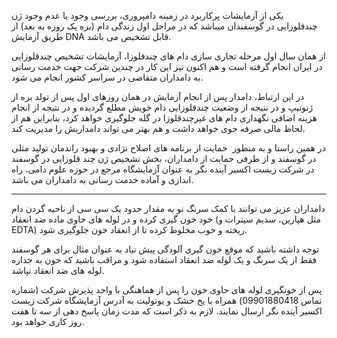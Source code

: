 یکی از آزمایشات پرکاربرد در زمینه دامپروری، بررسی وجود یا عدم وجود ژن
چندقلوزایی در گوسفندان میباشد که در مراحل اول زندگی دام (بره یک روزه به بعد)
از طریق آزمایش DNA قابل تشخیص می باشد.

از همان سال اول مرحله تجاری سازی دام های چندقلوزا، آزمایشات تشخیص چندقلوزایی
در ایران انجام گرفته است و هم اکنون نیز این کار در چندین شرکت جهت خدمت رسانی
به دامداران متقاضی در سراسر کشور انجام می شود.

در این ارتباط، دامدار پس از انجام آزمایش در همان روزهای اول پس از تولد
بره از ژنوتیپ و در نتیجه از وضعیت چندقلوزایی دام خویش مطلع گردیده و در نتیجه
از انجام هزینه اضافی نگهداری دام های غیرچندقلوزا در گله جلوگیری خواهد کرد، بنابراین
هم از لحاظ مالی صرفه جوی خواهد داشت و هم بهتر می تواند دامداریش را مدیریت کند.

در همین راستا و به منظور  حمایت از برنامه های اصلاح نژادی و بهبود راندمان
تولید مثلی در گوسفند و از طرفی حمایت از دامداران، بخش تشخیص ژن چند قلوزایی در
گوسفند در شرکت زیست اکسیر آینده نگر به عنوان آزمایشگاه مرجع در حوزه علوم دامی،
راه اندازی و آماده خدمت رسانی به دامداران می باشد.

------------

<title> نحوه خون گیری و ارسال نمونه به آزمایشگاه </title>

دامداران عزیز می توانند با کمک سرنگ نو به مقدار حدود یک سی سی از ناحیه
گردن دام خود خون گیری کرده و در لوله های حاوی ماده ضد انعقاد (مثل هپارین، سدیم
سیترات و EDTA) ریخته و خوب مخلوط کرده تا از انعقاد خون جلوگیری شود.

توجه داشته باشید که موقع خون گیری آلودگی پیش نیاد به عنوان مثال برای
هر گوسفند فقط از یک سرنگ و یک لوله ضد انعقاد استفاده شود و مراقب باشید که خون
به جداره لوله های ضد انعقاد نپاشد.

پس از خونگیری لوله های حاوی خون را پس از هماهنگی با واحد پذیرش شرکت (شماره
تماس 09901880418) همراه با یخ خشک و یونولیت به آدرس آزمایشگاه شرکت زیست اکسیر
آینده نگر ارسال نمایند. لازم به ذکر است که مدت زمان پاسخ دهی از سه تا هفت روز
کاری خواهد بود.
